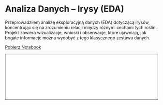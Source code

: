 
# Analiza Danych – Irysy (EDA)

Przeprowadziłem analizę eksploracyjną danych (EDA) dotyczącą irysów, koncentrując się na zrozumieniu relacji między różnymi cechami tych roślin. Projekt zawiera wizualizacje, wnioski i obserwacje, które ujawniają, jak bogate informacje można wydobyć z tego klasycznego zestawu danych.



<a href="iris.ipynb" class="md-button md-button--primary">Pobierz Notebook</a>

<iframe
    id="content"
    src="iris.html"
    width="100%"
    style="border:1px solid black;overflow:hidden;"
></iframe>
<script>
function resizeIframeToFitContent(iframe) {
    iframe.style.height = (iframe.contentWindow.document.documentElement.scrollHeight + 50) + "px";
    iframe.contentDocument.body.style["overflow"] = 'hidden';
}
window.addEventListener('load', function() {
    var iframe = document.getElementById('content');
    resizeIframeToFitContent(iframe);
});
window.addEventListener('resize', function() {
    var iframe = document.getElementById('content');
    resizeIframeToFitContent(iframe);
});
</script>
